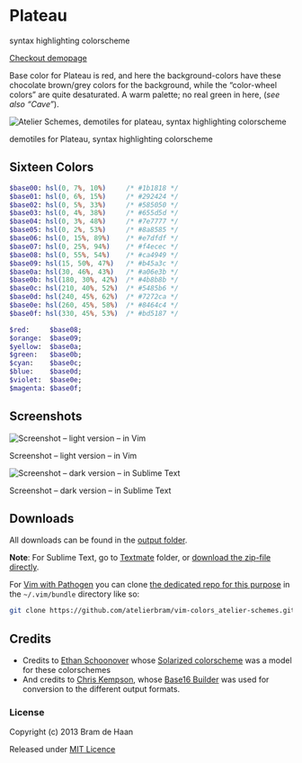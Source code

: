 # Plateau

syntax highlighting colorscheme

[Checkout demopage](http://atelierbram.github.io/syntax-highlighting/atelier-schemes/sulphurpool)

Base color for Plateau is red, and here the background-colors have these chocolate brown/grey colors for the background, while the “color-wheel colors” are quite desaturated. A warm palette; no real green in here, (_see also “Cave”_).

![Atelier Schemes, demotiles for plateau, syntax highlighting colorscheme](http://atelierbram.github.io/syntax-highlighting/assets/img/svg/atelierschemes-demotiles-plateau_1200x300.svg)

demotiles for Plateau, syntax highlighting colorscheme

## Sixteen Colors

```sass
$base00: hsl(0, 7%, 10%)     /* #1b1818 */
$base01: hsl(0, 6%, 15%)     /* #292424 */
$base02: hsl(0, 5%, 33%)     /* #585050 */
$base03: hsl(0, 4%, 38%)     /* #655d5d */
$base04: hsl(0, 3%, 48%)     /* #7e7777 */
$base05: hsl(0, 2%, 53%)     /* #8a8585 */
$base06: hsl(0, 15%, 89%)    /* #e7dfdf */
$base07: hsl(0, 25%, 94%)    /* #f4ecec */
$base08: hsl(0, 55%, 54%)    /* #ca4949 */
$base09: hsl(15, 50%, 47%)   /* #b45a3c */
$base0a: hsl(30, 46%, 43%)   /* #a06e3b */
$base0b: hsl(180, 30%, 42%)  /* #4b8b8b */
$base0c: hsl(210, 40%, 52%)  /* #5485b6 */
$base0d: hsl(240, 45%, 62%)  /* #7272ca */
$base0e: hsl(260, 45%, 58%)  /* #8464c4 */
$base0f: hsl(330, 45%, 53%)  /* #bd5187 */

$red:     $base08;
$orange:  $base09;
$yellow:  $base0a;
$green:   $base0b;
$cyan:    $base0c;
$blue:    $base0d;
$violet:  $base0e;
$magenta: $base0f;
```
## Screenshots

![Screenshot – light version – in Vim](http://atelierbram.github.io/syntax-highlighting/assets/img/plateau-light_vim_640x425.png)

Screenshot – light version – in Vim

![Screenshot – dark version – in Sublime Text](http://atelierbram.github.io/syntax-highlighting/assets/img/plateau-dark_sublime_640x425.png)

Screenshot – dark version – in Sublime Text

## Downloads
All downloads can be found in the [output folder](https://github.com/atelierbram/syntax-highlighting/tree/master/atelier-schemes/output).

**Note**: For Sublime Text, go to [Textmate](https://github.com/atelierbram/syntax-highlighting/tree/master/atelier-schemes/output/textmate) folder, or [download the zip-file directly](https://atelierbram.github.io/syntax-highlighting/atelier-schemes/output/textmate/textmate.zip).

For [Vim with Pathogen](https://github.com/tpope/vim-pathogen) you can clone [the dedicated repo for this purpose](https://github.com/atelierbram/vim-colors_atelier-schemes) in the `~/.vim/bundle` directory like so:

```bash
git clone https://github.com/atelierbram/vim-colors_atelier-schemes.git
``` 

## Credits
* Credits to [Ethan Schoonover](http://ethanschoonover.com/solarized) whose [Solarized colorscheme](http://github.com/altercation/solarized) was a model for these colorschemes
* And credits to [Chris Kempson](http://chriskempson.com), whose [Base16 Builder](https://github.com/chriskempson/base16-builder) was used for conversion to the different output formats.

### License

Copyright (c) 2013 Bram de Haan

Released under [MIT Licence](http://atelierbram.mit-license.org)


